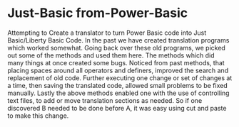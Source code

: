 # Just-Basic from-Power-Basic
Attempting to Create a translator to turn Power Basic code into Just Basic/Liberty Basic Code.
In the past we have created translation programs which worked somewhat. 
Going back over these old programs, we picked out some of the methods and used them here.
The methods which did many things at once created some bugs.
Noticed from past methods, that placing spaces around all operators and definers, improved the search and replacement of old code.
Further executing one change or set of changes at a time, then saving the translated code, allowed small problems to be fixed manually.
Lastly the above methods enabled one with the use of controlling text files, to add or move translation sections as needed.
So if one discovered B needed to be done before A, it was easy using cut and paste to make this change.
